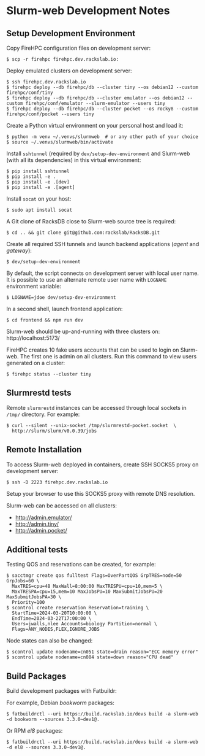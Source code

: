# Slurm-web Development Notes

## Setup Development Environment

Copy FireHPC configuration files on development server:

```console
$ scp -r firehpc firehpc.dev.rackslab.io:
```

Deploy emulated clusters on development server:

```console
$ ssh firehpc.dev.rackslab.io
$ firehpc deploy --db firehpc/db --cluster tiny --os debian12 --custom firehpc/conf/tiny
$ firehpc deploy --db firehpc/db --cluster emulator --os debian12 --custom firehpc/conf/emulator --slurm-emulator --users tiny
$ firehpc deploy --db firehpc/db --cluster pocket --os rocky8 --custom firehpc/conf/pocket --users tiny
```

Create a Python virtual environment on your personal host and load it:

```console
$ python -m venv ~/.venvs/slurmweb  # or any other path of your choice
$ source ~/.venvs/slurmweb/bin/activate
```

Install `sshtunnel` (required by `dev/setup-dev-environment` and Slurm-web
(with all its dependencies) in this virtual environment:

```console
$ pip install sshtunnel
$ pip install -e .
$ pip install -e .[dev]
$ pip install -e .[agent]
```

Install `socat` on your host:

```console
$ sudo apt install socat
```

A Git clone of RacksDB close to Slurm-web source tree is required:

```
$ cd .. && git clone git@github.com:rackslab/RacksDB.git
```

Create all required SSH tunnels and launch backend applications (_agent_ and
_gateway_):

```console
$ dev/setup-dev-environment
```

By default, the script connects on development server with local user name. It
is possible to use an alternate remote user name with `LOGNAME` environment
variable:

```console
$ LOGNAME=jdoe dev/setup-dev-environment
```

In a second shell, launch frontend application:

```console
$ cd frontend && npm run dev
```

Slurm-web should be up-and-running with three clusters on:
http://localhost:5173/

FireHPC creates 10 fake users accounts that can be used to login on Slurm-web.
The first one is admin on all clusters. Run this command to view users generated
on a cluster:

```
$ firehpc status --cluster tiny
```

## Slurmrestd tests

Remote `slurmrestd` instances can be accessed through local sockets in `/tmp/`
directory. For example:

```console
$ curl --silent --unix-socket /tmp/slurmrestd-pocket.socket  \
  http://slurm/slurm/v0.0.39/jobs
```

## Remote Installation

To access Slurm-web deployed in containers, create SSH SOCKS5 proxy on
development server:

```console
$ ssh -D 2223 firehpc.dev.rackslab.io
```

Setup your browser to use this SOCKS5 proxy with remote DNS resolution.

Slurm-web can be accessed on all clusters:

* http://admin.emulator/
* http://admin.tiny/
* http://admin.pocket/

## Additional tests

Testing QOS and reservations can be created, for example:

```console
$ sacctmgr create qos fulltest Flags=OverPartQOS GrpTRES=node=50 GrpJobs=60 \
  MaxTRES=cpu=48 MaxWall=8:00:00 MaxTRESPU=cpu=10,mem=5 \
  MaxTRESPA=cpu=15,mem=10 MaxJobsPU=10 MaxSubmitJobsPU=20 MaxSubmitJobsPA=30 \
  Priority=100
$ scontrol create reservation Reservation=training \
  StartTime=2024-03-20T10:00:00 \
  EndTime=2024-03-22T17:00:00 \
  Users=jwalls,nlee Accounts=biology Partition=normal \
  Flags=ANY_NODES,FLEX,IGNORE_JOBS
```

Node states can also be changed:

```console
$ scontrol update nodename=cn051 state=drain reason="ECC memory error"
$ scontrol update nodename=cn084 state=down reason="CPU dead"
```

## Build Packages

Build development packages with Fatbuildr:

For example, Debian _bookworm_ packages:

```console
$ fatbuildrctl --uri https://build.rackslab.io/devs build -a slurm-web -d bookworm --sources 3.3.0~dev1@.
```

Or RPM _el8_ packages:

```console
$ fatbuildrctl --uri https://build.rackslab.io/devs build -a slurm-web -d el8 --sources 3.3.0~dev1@.
```
